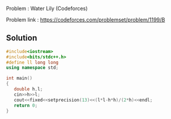 
Problem : Water Lily (Codeforces)

Problem link : https://codeforces.com/problemset/problem/1199/B

## Solution

```C++
#include<iostream>
#include<bits/stdc++.h>
#define ll long long
using namespace std;

int main()
{
   double h,l;
   cin>>h>>l;
   cout<<fixed<<setprecision(13)<<(l*l-h*h)/(2*h)<<endl;
   return 0;
}
```
